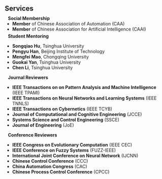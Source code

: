 <h1 id="services"></h1>

<h2 style="margin: 60px 0px 10px;">Services</h2>

<h4 style="margin:0 10px 0;">Social Membership</h4>

<ul style="margin:0 0 5px;">
  <li><autocolor><strong>Member</strong> of Chinese Association of Automation (CAA)</autocolor></li>
  <li><autocolor><strong>Member</strong> of Chinese Association for Artificial Intelligence (CAAI)</autocolor></li>  
</ul>

<h4 style="margin:0 10px 0;">Student Mentoring</h4>


* **Songqiao Hu**,  Tsinghua University
* **Pengyu Han**, Beijing Institute of Technology
* **Mengfei Mao**, Chongqing University
* **Guokai Yan**, Tsinghua University
* **Chen Li**, Tsinghua University



<h4 style="margin:0 10px 0;">Journal Reviewers</h4>

* **IEEE Transactions on on Pattern Analysis and Machine Intelligence** (IEEE TPAMI) 
* **IEEE Transactions on Neural Networks and Learning Systems** (IEEE TNNLS) 
* **IEEE Transactions on Cybernetics** (IEEE TCYB)
* **Journal of Computational and Cognitive Engineering** (JCCE)
* **Systems Science and Control Engineering** (SSCE)
* **Journal of Engineering** (JoE)

<h4 style="margin:0 10px 0;">Conference Reviewers</h4>

* **IEEE Congress on Evolutionary Computation** (IEEE CEC) 
* **IEEE Conference on Fuzzy Systems** (FUZZ-IEEE) 
* **International Joint Conference on Neural Network** (IJCNN) 
* **Chinese Control Conference** (CCC)
* **China Automation Congress** (CAC)
* **Chinese Process Control Conference** (CPCC)
